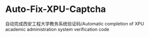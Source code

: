 # Auto-Fix-XPU-Captcha
自动完成西安工程大学教务系统验证码/Automatic completion of XPU academic administration system verification code
